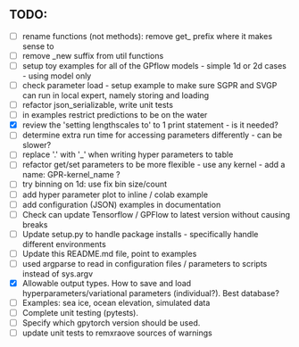 ## TODO:

- [ ] rename functions (not methods): remove get_ prefix where it makes sense to
- [ ] remove _new suffix from util functions
- [ ] setup toy examples for all of the GPflow models - simple 1d or 2d cases - using model only
- [ ] check parameter load - setup example to make sure SGPR and SVGP can run in local expert, namely storing and loading 
- [ ] refactor json_serializable, write unit tests
- [ ] in examples restrict predictions to be on the water
- [X] review the 'setting lengthscales to' to 1 print statement - is it needed?
- [ ] determine extra run time for accessing parameters differently - can be slower?
- [ ] replace '.' with '_' when writing hyper parameters to table
- [ ] refactor get/set parameters to be more flexible - use any kernel - add a name: GPR-kernel_name ?
- [ ] try binning on 1d: use fix bin size/count
- [ ] add hyper parameter plot to inline / colab example
- [ ] add configuration (JSON) examples in documentation 
- [ ] Check can update Tensorflow / GPFlow to latest version without causing breaks
- [ ] Update setup.py to handle package installs - specifically handle different environments
- [ ] Update this README.md file, point to examples
- [ ] used argparse to read in configuration files / parameters to scripts instead of sys.argv
- [X] Allowable output types. How to save and load hyperparameters/variational parameters (individual?). Best database?
- [ ] Examples: sea ice, ocean elevation, simulated data
- [ ] Complete unit testing (pytests).
- [ ] Specify which gpytorch version should be used.
- [ ] update unit tests to remxraove sources of warnings
